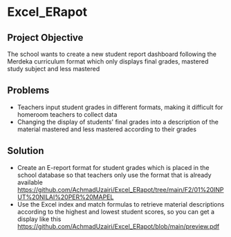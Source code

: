 # Excel_ERapot
## Project Objective
The school wants to create a new student report dashboard following the Merdeka curriculum format which only displays final grades, mastered study subject and less mastered

## Problems
- Teachers input student grades in different formats, making it difficult for homeroom teachers to collect data
- Changing the display of students' final grades into a description of the material mastered and less mastered according to their grades

## Solution
- Create an E-report format for student grades which is placed in the school database so that teachers only use the format that is already available
  https://github.com/AchmadUzairi/Excel_ERapot/tree/main/F2/01%20INPUT%20NILAI%20PER%20MAPEL
- Use the Excel index and match formulas to retrieve material descriptions according to the highest and lowest student scores, so you can get a display like this
  https://github.com/AchmadUzairi/Excel_ERapot/blob/main/preview.pdf
